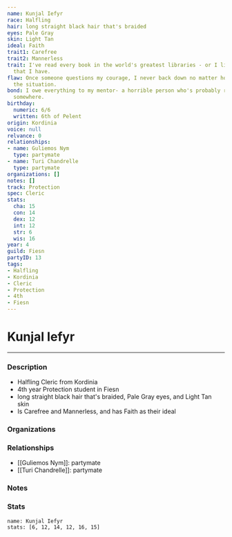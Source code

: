 ```yaml
---
name: Kunjal Iefyr
race: Halfling
hair: long straight black hair that's braided
eyes: Pale Gray
skin: Light Tan
ideal: Faith
trait1: Carefree
trait2: Mannerless
trait: I've read every book in the world's greatest libraries - or I like to boast
  that I have.
flaw: Once someone questions my courage, I never back down no matter how dangerous
  the situation.
bond: I owe everything to my mentor- a horrible person who's probably rotting in jail
  somewhere.
birthday:
  numeric: 6/6
  written: 6th of Pelent
origin: Kordinia
voice: null
relvance: 0
relationships:
- name: Guliemos Nym
  type: partymate
- name: Turi Chandrelle
  type: partymate
organizations: []
notes: []
track: Protection
spec: Cleric
stats:
  cha: 15
  con: 14
  dex: 12
  int: 12
  str: 6
  wis: 16
year: 4
guild: Fiesn
partyID: 13
tags:
- Halfling
- Kordinia
- Cleric
- Protection
- 4th
- Fiesn
---
```

# Kunjal Iefyr
---
### Description
- Halfling Cleric from Kordinia
- 4th year Protection student in Fiesn
- long straight black hair that's braided, Pale Gray eyes, and Light Tan skin
- Is Carefree and Mannerless, and has Faith as their ideal

### Organizations

### Relationships
- [[Guliemos Nym]]: partymate
- [[Turi Chandrelle]]: partymate

### Notes

### Stats
```statblock
name: Kunjal Iefyr
stats: [6, 12, 14, 12, 16, 15]
```